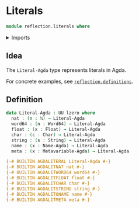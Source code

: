 # Literals

```agda
module reflection.literals where
```

<details><summary>Imports</summary>

```agda
open import elementary-number-theory.natural-numbers

open import foundation.universe-levels

open import primitives.characters
open import primitives.floats
open import primitives.machine-integers
open import primitives.strings

open import reflection.metavariables
open import reflection.names
```

</details>

## Idea

The `Literal-Agda` type represents literals in Agda.

For concrete examples, see
[`reflection.definitions`](reflection.definitions.md).

## Definition

```agda
data Literal-Agda : UU lzero where
  nat : (n : ℕ) → Literal-Agda
  word64 : (n : Word64) → Literal-Agda
  float : (x : Float) → Literal-Agda
  char : (c : Char) → Literal-Agda
  string : (s : String) → Literal-Agda
  name : (x : Name-Agda) → Literal-Agda
  meta : (x : Metavariable-Agda) → Literal-Agda

{-# BUILTIN AGDALITERAL Literal-Agda #-}
{-# BUILTIN AGDALITNAT nat #-}
{-# BUILTIN AGDALITWORD64 word64 #-}
{-# BUILTIN AGDALITFLOAT float #-}
{-# BUILTIN AGDALITCHAR char #-}
{-# BUILTIN AGDALITSTRING string #-}
{-# BUILTIN AGDALITQNAME name #-}
{-# BUILTIN AGDALITMETA meta #-}
```
